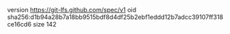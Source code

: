 version https://git-lfs.github.com/spec/v1
oid sha256:d1b94a28b7a18bb9515bdf8d4df25b2ebf1eddd12b7adcc39107ff318ce16cd6
size 142

